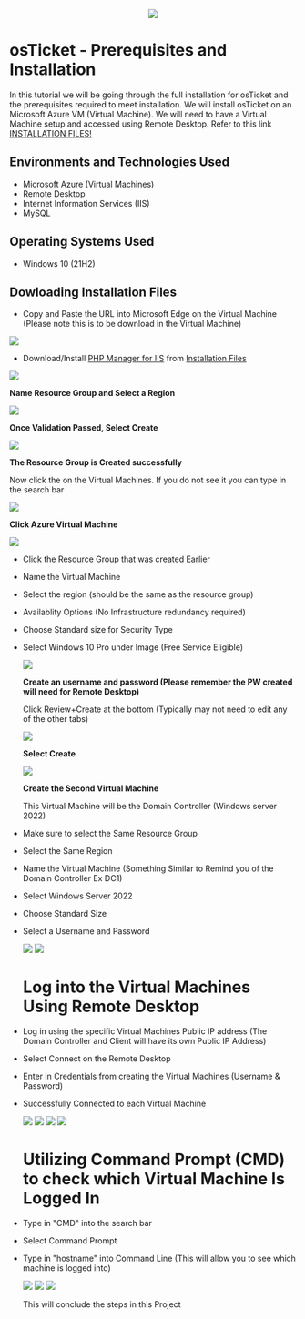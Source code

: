 <p align="center">
<img src="https://i.imgur.com/mL4d1tt.jpg"/>
</p>

<h1>osTicket - Prerequisites and Installation</h1>
In this tutorial we will be going through the full installation for osTicket and the prerequisites required to meet installation. We will install osTicket on an Microsoft Azure VM (Virtual Machine). We will need to have a Virtual Machine setup and accessed using Remote Desktop. Refer to this link <a href="https://drive.google.com/drive/u/2/folders/1APMfNyfNzcxZC6EzdaNfdZsUwxWYChf6">INSTALLATION FILES!</a>

<h2>Environments and Technologies Used</h2>

- Microsoft Azure (Virtual Machines)
- Remote Desktop
- Internet Information Services (IIS)
- MySQL

<h2>Operating Systems Used </h2>

- Windows 10</b> (21H2)

<h2>Dowloading Installation Files </h2>

- Copy and Paste the URL into Microsoft Edge on the Virtual Machine (Please note this is to be download in the Virtual Machine)

<img src="https://i.imgur.com/GrH9Yg5.png"/>

- Download/Install <a href="https://drive.google.com/file/d/1RHsNd4eWIOwaNpj3JW4vzzmzNUH86wY_/view?usp=share_link">PHP Manager for IIS</a>
from <a href="https://drive.google.com/drive/u/2/folders/1APMfNyfNzcxZC6EzdaNfdZsUwxWYChf6">Installation Files</a> 

<img src="https://i.imgur.com/rztZV56.png"/>
  
  
  <b> Name Resource Group and Select a Region </b>
  
  <img src="https://i.imgur.com/xVhoblW.png"/>
  
  <b> Once Validation Passed, Select Create </b>
  
  <img src="https://i.imgur.com/0ixROjh.png"/>
  
  <b> The Resource Group is Created successfully </b>
  
  <p> Now click the on the Virtual Machines. If you do not see it you can type in the search bar </p>
  
  <img src="https://i.imgur.com/XgDm7kE.png"/>
  
  <b> Click Azure Virtual Machine</b>
  
  <img src="https://i.imgur.com/1xrF7G0.png"/>
  
- Click the Resource Group that was created Earlier
- Name the Virtual Machine
- Select the region (should be the same as the resource group)
- Availablity Options (No Infrastructure redundancy required)
- Choose Standard size for Security Type 
- Select Windows 10 Pro under Image (Free Service Eligible)
  
  <img src="https://i.imgur.com/fAUecRA.png"/>
  
  <b>Create an username and password (Please remember the PW created will need for Remote Desktop)</b>

  <p>Click Review+Create at the bottom (Typically may not need to edit any of the other tabs)</p>
  
   <img src="https://i.imgur.com/9xMJ2IC.png"/>
  
  <b> Select Create </b>
  
  <img src="https://i.imgur.com/EIs8ojz.png"/>
  
  <b>Create the Second Virtual Machine</b>

  <p>This Virtual Machine will be the Domain Controller (Windows server 2022)</p>

- Make sure to select the Same Resource Group
- Select the Same Region
- Name the Virtual Machine (Something Similar to Remind you of the Domain Controller Ex DC1)
- Select Windows Server 2022
- Choose Standard Size
- Select a Username and Password 
  
  <img src="https://i.imgur.com/XQ5h0eY.png"/>
  <img src="https://i.imgur.com/44iQiEt.png"/>
  
  <h1> Log into the Virtual Machines Using Remote Desktop </h1>
  
- Log in using the specific Virtual Machines Public IP address (The Domain Controller and Client will have its own Public IP Address)
- Select Connect on the Remote Desktop
- Enter in Credentials from creating the Virtual Machines (Username & Password)
- Successfully Connected to each Virtual Machine
  
  <img src="https://i.imgur.com/ztCoY16.png"/>
  <img src="https://i.imgur.com/gyPBnyn.png"/>
  <img src="https://i.imgur.com/oidQoTu.png"/>
  <img src="https://i.imgur.com/78LmhzC.png"/>
  
  <h1> Utilizing Command Prompt (CMD) to check which Virtual Machine Is Logged In </h1>
  
- Type in "CMD" into the search bar
- Select Command Prompt
- Type in "hostname" into Command Line (This will allow you to see which machine is logged into)
  
  <img src="https://i.imgur.com/QH6FuvE.png"/>
  <img src="https://i.imgur.com/EP7Aflh.png"/>
  <img src="https://i.imgur.com/IrLeIQx.png"/>
  
  This will conclude the steps in this Project
  
